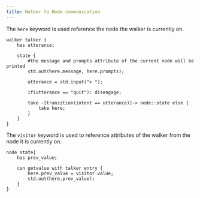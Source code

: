 ```yaml
---
title: Walker to Node communication
---
```


The `here` keyword is used reference the node the walker is currently on.

```jac
walker talker {
    has utterance;

    state {
        #the message and prompts attribute of the current node will be printed
        std.out(here.message, here.prompts);

        utterance = std.input("> ");

        if(utterance == "quit"): disengage;

        take -[transition(intent == utterance)]-> node::state else {
            take here;
        }
    }
}

```
The `visitor` keyword is used to reference attributes of the walker from the node it is currently on.

```jac
node state{
    has prev_value;

    can getvalue with talker entry {
        here.prev_value = visitor.value;
        std.out(here.prev_value);
    }
}
```